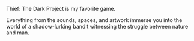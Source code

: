 Thief: The Dark Project is my favorite game.

Everything from the sounds, spaces, and artwork immerse you into the world of a shadow-lurking bandit witnessing the struggle between nature and man.